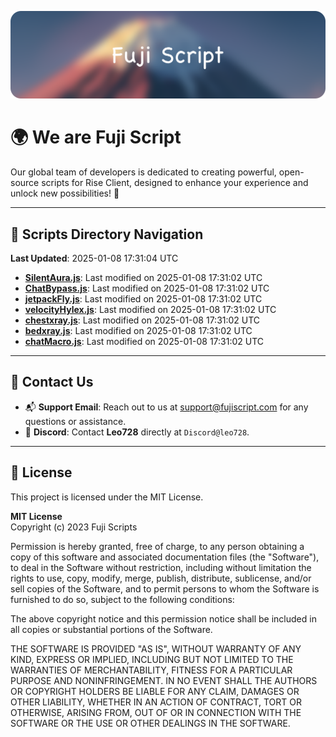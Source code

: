 ![Banner](.github/b.webp)

# 🌍 **We are Fuji Script**

Our global team of developers is dedicated to creating powerful, open-source scripts for Rise Client, designed to enhance your experience and unlock new possibilities! 🌟

---
<!-- SCRIPTS_NAVIGATION_START -->
## 📂 **Scripts Directory Navigation**

**Last Updated**: 2025-01-08 17:31:04 UTC

- **[SilentAura.js](scripts/SilentAura.js)**: Last modified on 2025-01-08 17:31:02 UTC
- **[ChatBypass.js](scripts/ChatBypass.js)**: Last modified on 2025-01-08 17:31:02 UTC
- **[jetpackFly.js](scripts/jetpackFly.js)**: Last modified on 2025-01-08 17:31:02 UTC
- **[velocityHylex.js](scripts/velocityHylex.js)**: Last modified on 2025-01-08 17:31:02 UTC
- **[chestxray.js](scripts/chestxray.js)**: Last modified on 2025-01-08 17:31:02 UTC
- **[bedxray.js](scripts/bedxray.js)**: Last modified on 2025-01-08 17:31:02 UTC
- **[chatMacro.js](scripts/chatMacro.js)**: Last modified on 2025-01-08 17:31:02 UTC

<!-- SCRIPTS_NAVIGATION_END -->

---

## 💬 **Contact Us**  
- 📬 **Support Email**: Reach out to us at [support@fujiscript.com](mailto:support@fujiscript.com) for any questions or assistance.  
- 💬 **Discord**: Contact **Leo728** directly at `Discord@leo728`.

---

## 📜 **License**

This project is licensed under the MIT License.  

**MIT License**  
Copyright (c) 2023 Fuji Scripts  

Permission is hereby granted, free of charge, to any person obtaining a copy of this software and associated documentation files (the "Software"), to deal in the Software without restriction, including without limitation the rights to use, copy, modify, merge, publish, distribute, sublicense, and/or sell copies of the Software, and to permit persons to whom the Software is furnished to do so, subject to the following conditions:  

The above copyright notice and this permission notice shall be included in all copies or substantial portions of the Software.  

THE SOFTWARE IS PROVIDED "AS IS", WITHOUT WARRANTY OF ANY KIND, EXPRESS OR IMPLIED, INCLUDING BUT NOT LIMITED TO THE WARRANTIES OF MERCHANTABILITY, FITNESS FOR A PARTICULAR PURPOSE AND NONINFRINGEMENT. IN NO EVENT SHALL THE AUTHORS OR COPYRIGHT HOLDERS BE LIABLE FOR ANY CLAIM, DAMAGES OR OTHER LIABILITY, WHETHER IN AN ACTION OF CONTRACT, TORT OR OTHERWISE, ARISING FROM, OUT OF OR IN CONNECTION WITH THE SOFTWARE OR THE USE OR OTHER DEALINGS IN THE SOFTWARE.  
